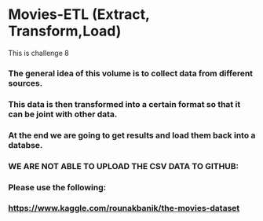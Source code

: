 # Movies-ETL (Extract, Transform,Load)

This is challenge 8

### The general idea of this volume is to collect data from different sources.
### This data is then transformed into a certain format so that it can be joint with other data.
### At the end we are going to get results and load them back into a databse.

### WE ARE NOT ABLE TO UPLOAD THE CSV DATA TO GITHUB: 
### Please use the following:
### https://www.kaggle.com/rounakbanik/the-movies-dataset
